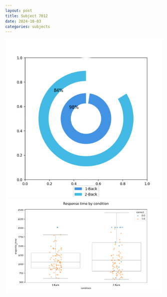 ```yaml
---
layout: post
title: Subject 7012
date: 2024-10-03
categories: subjects
---
```


![](data/7012/run-2/7012_accuracy_by_condition.png)
![](data/7012/run-2/7012_response_time_by_condition.png)
